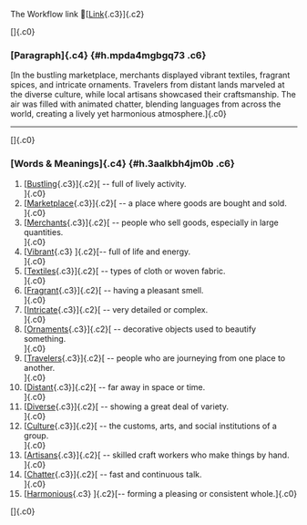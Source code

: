 The Workflow link
👏[[Link](https://www.google.com/url?q=http://www.google.com&sa=D&source=editors&ust=1757147977187919&usg=AOvVaw0Gg_yKQxO5j2HLyC9i-ay3){.c3}]{.c2}

[]{.c0}

### [Paragraph]{.c4} {#h.mpda4mgbgq73 .c6}

[In the bustling marketplace, merchants displayed vibrant textiles,
fragrant spices, and intricate ornaments. Travelers from distant lands
marveled at the diverse culture, while local artisans showcased their
craftsmanship. The air was filled with animated chatter, blending
languages from across the world, creating a lively yet harmonious
atmosphere.]{.c0}

------------------------------------------------------------------------

[]{.c0}

### [Words & Meanings]{.c4} {#h.3aalkbh4jm0b .c6}

1.  [[Bustling](https://www.google.com/url?q=http://www.google.com&sa=D&source=editors&ust=1757147977189152&usg=AOvVaw09WJ0rIlWyE4WpDS6ewazM){.c3}]{.c2}[ --
    full of lively activity.\
    ]{.c0}
2.  [[Marketplace](https://www.google.com/url?q=http://www.google.com&sa=D&source=editors&ust=1757147977189398&usg=AOvVaw3U6pknC3VViRWRVPN9iw8K){.c3}]{.c2}[ --
    a place where goods are bought and sold.\
    ]{.c0}
3.  [[Merchants](https://www.google.com/url?q=http://www.google.com&sa=D&source=editors&ust=1757147977189628&usg=AOvVaw0hJJXAT4JKs6ZCx_672uU3){.c3}]{.c2}[ --
    people who sell goods, especially in large quantities.\
    ]{.c0}
4.  [[Vibrant](https://www.google.com/url?q=http://www.google.com&sa=D&source=editors&ust=1757147977189882&usg=AOvVaw16D_OySvGeHknihw1JjmNN){.c3}
    ]{.c2}[-- full of life and energy.\
    ]{.c0}
5.  [[Textiles](https://www.google.com/url?q=http://www.google.com&sa=D&source=editors&ust=1757147977190054&usg=AOvVaw0XmvTRCvFmyWX4hz-UUDR5){.c3}]{.c2}[ --
    types of cloth or woven fabric.\
    ]{.c0}
6.  [[Fragrant](https://www.google.com/url?q=http://www.google.com&sa=D&source=editors&ust=1757147977190235&usg=AOvVaw03XqG2qJaWCKQv4ATPV13h){.c3}]{.c2}[ --
    having a pleasant smell.\
    ]{.c0}
7.  [[Intricate](https://www.google.com/url?q=http://www.google.com&sa=D&source=editors&ust=1757147977190427&usg=AOvVaw3UwXiEGwVFvqOVGUWVxvc1){.c3}]{.c2}[ --
    very detailed or complex.\
    ]{.c0}
8.  [[Ornaments](https://www.google.com/url?q=http://www.google.com&sa=D&source=editors&ust=1757147977190620&usg=AOvVaw2pIRms-NijjL5z3NUiD34I){.c3}]{.c2}[ --
    decorative objects used to beautify something.\
    ]{.c0}
9.  [[Travelers](https://www.google.com/url?q=http://www.google.com&sa=D&source=editors&ust=1757147977190848&usg=AOvVaw3452Nyev-ylscddtklWaqg){.c3}]{.c2}[ --
    people who are journeying from one place to another.\
    ]{.c0}
10. [[Distant](https://www.google.com/url?q=http://www.google.com&sa=D&source=editors&ust=1757147977191084&usg=AOvVaw2TXzmTnjclKrWEBjjrhh2z){.c3}]{.c2}[ --
    far away in space or time.\
    ]{.c0}
11. [[Diverse](https://www.google.com/url?q=http://www.google.com&sa=D&source=editors&ust=1757147977191272&usg=AOvVaw2I0yEPsFKNNTCZCiBxZBdx){.c3}]{.c2}[ --
    showing a great deal of variety.\
    ]{.c0}
12. [[Culture](https://www.google.com/url?q=http://www.google.com&sa=D&source=editors&ust=1757147977191466&usg=AOvVaw1RhdDZBasGj-mOgfLDYn4o){.c3}]{.c2}[ --
    the customs, arts, and social institutions of a group.\
    ]{.c0}
13. [[Artisans](https://www.google.com/url?q=http://www.google.com&sa=D&source=editors&ust=1757147977191768&usg=AOvVaw0je-Ty_AmNLSo6fiGSV5Nt){.c3}]{.c2}[ --
    skilled craft workers who make things by hand.\
    ]{.c0}
14. [[Chatter](https://www.google.com/url?q=http://www.google.com&sa=D&source=editors&ust=1757147977191996&usg=AOvVaw3Blehxn0mlH9Mmm96ZFzkf){.c3}]{.c2}[ --
    fast and continuous talk.\
    ]{.c0}
15. [[Harmonious](https://www.google.com/url?q=http://www.google.com&sa=D&source=editors&ust=1757147977192183&usg=AOvVaw2tBU7_pw9he5VQFs_tXwNC){.c3}
    ]{.c2}[-- forming a pleasing or consistent whole.]{.c0}

[]{.c0}
